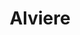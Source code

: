 ---
blog: https://blog.alviere.com/
facebook: https://facebook.com/alviereFT
logohandle: alviere
sort: alviere
title: Alviere
twitter: https://x.com/AlviereFT
website: https://alviere.com/
---